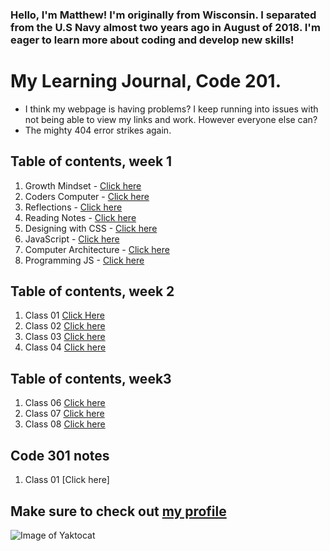 ### Hello, I'm Matthew! I'm originally from Wisconsin. I separated from the U.S Navy almost two years ago in August of 2018. I'm eager to learn more about coding and develop new skills!

# My Learning Journal, Code 201.
  
- I think my webpage is having problems? I keep running into issues with not being able to view my links and work. However everyone else can?
- The mighty 404 error strikes again.


## Table of contents, week 1
  1. Growth Mindset - [Click here](growthmindset.md)
  1. Coders Computer - [Click here](coders-computer.md)
  1. Reflections - [Click here](reflections.md)
  1. Reading Notes - [Click here](reading-notes.md)
  1. Designing with CSS - [Click here](cssdesign.md)
  1. JavaScript - [Click here](javas-intro.md)
  1. Computer Architecture - [Click here](computerarch.md)
  1. Programming JS - [Click here](programjs.md)

## Table of contents, week 2
  1. Class 01 [Click Here](Class-01.md)
  1. Class 02 [Click here](Class-02.md)
  1. Class 03 [Click here](Class-03.md)
  1. Class 04 [Click here](Class-04.md)

## Table of contents, week3
  1. Class 06 [Click here](Class-06.md)
  1. Class 07 [Click here](Class-07.md)
  1. Class 08 [Click here](Class-08.md)

## Code 301 notes
  1. Class 01 [Click here]

## Make sure to check out [my profile](https://github.com/Mattpet26)

![Image of Yaktocat](https://octodex.github.com/images/yaktocat.png)